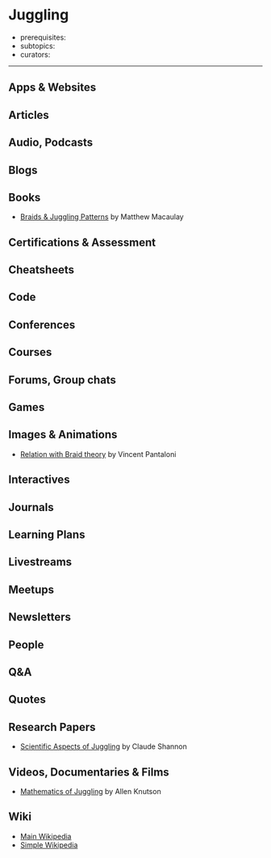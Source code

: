 # Juggling

- prerequisites:
- subtopics:
- curators:

------

## Apps & Websites

## Articles

## Audio, Podcasts

## Blogs

## Books

- [Braids & Juggling Patterns](https://www.math.hmc.edu/seniorthesis/archives/2003/mmacaule/mmacaule-2003-thesis.pdf) by Matthew Macaulay

## Certifications & Assessment

## Cheatsheets

## Code

## Conferences

## Courses

## Forums, Group chats

## Games

## Images & Animations

- [Relation with Braid theory](https://twitter.com/panlepan/status/850352320634335232) by Vincent Pantaloni

## Interactives

## Journals

## Learning Plans

## Livestreams

## Meetups

## Newsletters

## People

## Q&A

## Quotes

## Research Papers

- [Scientific Aspects of Juggling](https://fermatslibrary.com/s/scientific-aspects-of-juggling) by Claude Shannon

## Videos, Documentaries & Films

- [Mathematics of Juggling](https://www.youtube.com/watch?v=38rf9FLhl-8) by Allen Knutson

## Wiki

- [Main Wikipedia](https://en.wikipedia.org/wiki/Juggling)
- [Simple Wikipedia](https://simple.wikipedia.org/wiki/Juggling)

